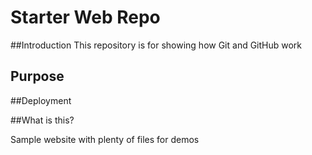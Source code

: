 # Starter Web Repo

##Introduction
This repository is for showing how Git and GitHub work

## Purpose

##Deployment

##What is this?

Sample website with plenty of files for demos
